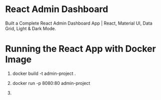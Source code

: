 # React Admin Dashboard

Built a Complete React Admin Dashboard App | React, Material UI, Data Grid, Light & Dark Mode.

# Running the React App with Docker Image


1. docker build -t admin-project .

2. docker run -p 8080:80 admin-project

3. 

